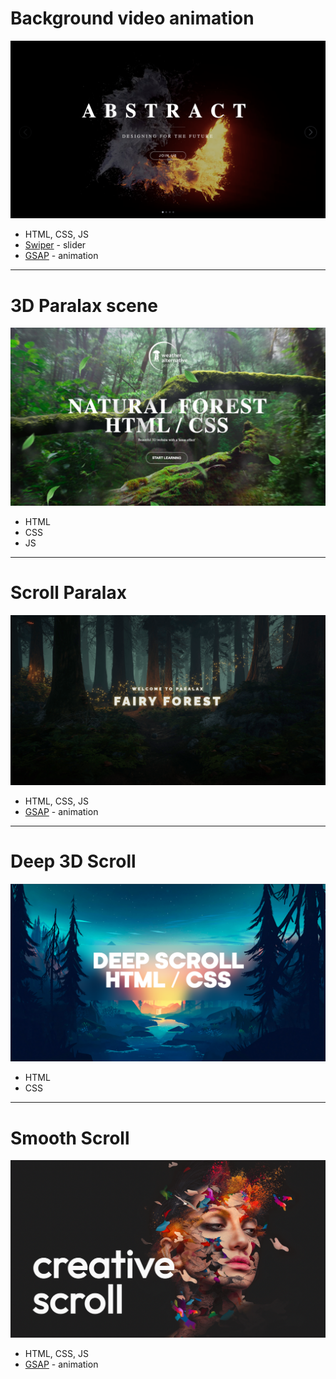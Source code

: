 # Background video animation

![img](/bg_video_animation/fire_bg.png)

- HTML, CSS, JS
- [Swiper](https://swiperjs.com/) - slider
- [GSAP](https://gsap.com/) - animation

---

# 3D Paralax scene

![img](/3d_paralax/3d_paralax.png)

- HTML
- CSS
- JS

---

# Scroll Paralax

![example 1](/scroll_paralax/example_1.png)

- HTML, CSS, JS
- [GSAP](https://gsap.com/) - animation

---

# Deep 3D Scroll

![example 3](/3d_deep_scroll/deep_scroll.png)

- HTML
- CSS

---

# Smooth Scroll

![example 4](/smooth_paralax_scroll/smooth-scroll.png)

- HTML, CSS, JS
- [GSAP](https://gsap.com) - animation
